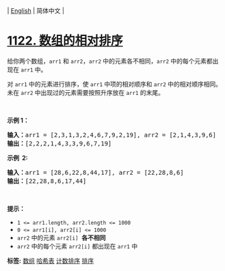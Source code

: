 | [English](README_EN.md) | 简体中文 |

# [1122. 数组的相对排序](https://leetcode-cn.com/problems/relative-sort-array)
<p>给你两个数组，<code>arr1</code> 和&nbsp;<code>arr2</code>，<code>arr2</code>&nbsp;中的元素各不相同，<code>arr2</code> 中的每个元素都出现在&nbsp;<code>arr1</code>&nbsp;中。</p>

<p>对 <code>arr1</code>&nbsp;中的元素进行排序，使 <code>arr1</code> 中项的相对顺序和&nbsp;<code>arr2</code>&nbsp;中的相对顺序相同。未在&nbsp;<code>arr2</code>&nbsp;中出现过的元素需要按照升序放在&nbsp;<code>arr1</code>&nbsp;的末尾。</p>

<p>&nbsp;</p>

<p><strong>示例 1：</strong></p>

<pre>
<strong>输入：</strong>arr1 = [2,3,1,3,2,4,6,7,9,2,19], arr2 = [2,1,4,3,9,6]
<strong>输出：</strong>[2,2,2,1,4,3,3,9,6,7,19]
</pre>

<p><strong>示例 &nbsp;2:</strong></p>

<pre>
<strong>输入：</strong>arr1 = [28,6,22,8,44,17], arr2 = [22,28,8,6]
<strong>输出：</strong>[22,28,8,6,17,44]
</pre>

<p>&nbsp;</p>

<p><strong>提示：</strong></p>

<ul>
	<li><code>1 &lt;= arr1.length, arr2.length &lt;= 1000</code></li>
	<li><code>0 &lt;= arr1[i], arr2[i] &lt;= 1000</code></li>
	<li><code>arr2</code>&nbsp;中的元素&nbsp;<code>arr2[i]</code>&nbsp;&nbsp;<strong>各不相同</strong>&nbsp;</li>
	<li><code>arr2</code> 中的每个元素&nbsp;<code>arr2[i]</code>&nbsp;都出现在&nbsp;<code>arr1</code>&nbsp;中</li>
</ul>

**标签:**  [数组](https://leetcode-cn.com/tag/array) [哈希表](https://leetcode-cn.com/tag/hash-table) [计数排序](https://leetcode-cn.com/tag/counting-sort) [排序](https://leetcode-cn.com/tag/sorting) 